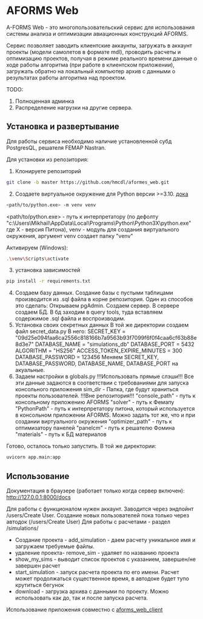 # AFORMS Web

A-FORMS Web - это многопользовательский сервис для использования системы анализа и оптимизации авиационных конструкций AFORMS.

Сервис позволяет заводить клиентские аккаунты, загружать в аккаунт проекты (модели самолетов в формате mdl), проводить расчеты и оптимизацию проектов, получая в режиме реального времени данные о ходе работы алгоритма (при работе в клиентском приложении), загружать обратно на локальный компьютер архив с данными о результатах работы алгоритма над проектом. 

TODO:
1. Полноценная админка 
2. Распределение нагрузки на другие сервера.

## Установка и развертывание

Для работы сервиса необходимо наличие установленной субд PostgresQL, решателя FEMAP Nastran.

Для установки из репозитория:

1. Клонируете репозиторий
```bash
git clone -b master https://github.com/hmcdl/aformes_web.git
```

2. Создаете виртуальное окружение для Python версии >=3.10. [дока](https://docs.python.org/3/library/venv.html "документация по venv")
```bash
<path/to/python.exe> -m venv venv
```
<path/to/python.exe> - путь к интерпретатору (по дефолту "c:\Users\Mikhail\AppData\Local\Programs\Python\Python3X\python.exe" где Х - версия Питона), venv - модуль для создания виртуального окружения, аргумент venv создает папку "venv"

Активируем (Windows):
```bash
.\venv\Scripts\activate
```
3. установка зависимостей
```bash
pip install -r requirements.txt
```
4. Создаем базу данных. Создание базы с пустыми таблицами производится из .sql файла в корне репозитория. Один из способов это сделать:
Открываем pgAdmin. Создаем сервер. В сервере создаем БД. В бд заходим в query tools, туда вставляем содержимое .sql файла и воспроизводим.
5. Установка своих секретных данных
 В той же директории создаем файл secret_data.py
В него:
SECRET_KEY = "09d25e094faa6ca2556c818166b7a9563b93f7099f6f0f4caa6cf63b88e8d3e7"
DATABASE_NAME = "simulations_db"
DATABASE_PORT = 5432
ALGORITHM = "HS256"
ACCESS_TOKEN_EXPIRE_MINUTES = 300
DATABASE_PASSWORD = 123456
Меняем SECRET_KEY, DATABASE_PASSWORD, DATABASE_NAME, DATABASE_PORT на акуальные. 
4. Задаем настройки в globals.py !!!Использовать прямые слэши!!!
Все эти данные задаются в соответствии с требованиями для запуска консольного приложения
sim_dir - Папка, где будут храниться проекты пользователей. !!!Вне репозитория!!!
"console_path" - путь к консольному приложению AFORMS
"solver" - путь к Фемапу
"PythonPath" - путь к интерпретатору питона, который используется в консольном приложении AFORMS. Можно задать тот же, что и при создании виртуального окружения
"optimizer_path" - путь к оптимизатору панелей
"panelcm" - путь к решателю Фомина
"materials" - путь к БД материалов


Готово, осталось только запустить. В той же директории:
```bash
uvicorn app.main:app
```

## Использование
Документация в браузере (работает только когда сервер включен): 
http://127.0.0.1:8000/docs 

Для работы с функционалом нужен аккаунт. Заводится через эндпойнт /users/Create User. 
Создание новых пользователей пока только через автодок (/users/Create User)
Для работы с расчетами - раздел /simulations/
- Создание проекта - add_simulation - даем расчету уникальное имя и загружаем требуемые файлы. 
- удаление проекта- remove_sim - удаляет по названию проекта
- show_my_sims - выводит список проектов с указанием, завершен/не завершен расчет
- start_simulation - запуск расчета проекта по его имени. Расчет может продолжаться существенное время, в автодоке будет тупо крутиться бегунок
- download - загрузка архива с данными по проекту. Можно использовать как до, так и после запуска расчета.

Использование приложения совместно с [aforms_web_client](https://github.com/hmcdl/aformes_web_client "клиент для АПИ")
